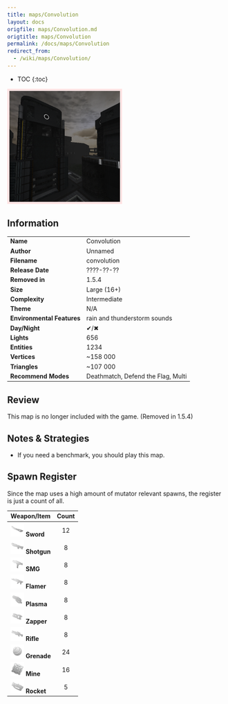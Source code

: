 ```yaml
---
title: maps/Convolution
layout: docs
origfile: maps/Convolution.md
origtitle: maps/Convolution
permalink: /docs/maps/Convolution
redirect_from:
  - /wiki/maps/Convolution/
---
```

* TOC
{:toc}
<img style='border:5px solid #ffe0e0e0' src="../images/maps/convolution.png" width="256px" />

## Information

|                            |                                                                        |
|----------------------------|------------------------------------------------------------------------|
| **Name**                   | Convolution                                                            |
| **Author**                 | Unnamed                                                                |
| **Filename**               | convolution                                                            |
| **Release Date**           | ????-??-??                                                             |
| **Removed in**             | 1.5.4                                                                  |
| **Size**                   | Large (16+)                                                            |
| **Complexity**             | Intermediate                                                           |
| **Theme**                  | N/A                                                                    |
| **Environmental Features** | rain and thunderstorm sounds                                           |
| **Day/Night**              | ✔/✖                                                                    |
| **Lights**                 | 656                                                                    |
| **Entities**               | 1234                                                                   |
| **Vertices**               | ~158 000                                                               |
| **Triangles**              | ~107 000                                                               |
| **Recommend Modes**        | Deathmatch, Defend the Flag, Multi                                     |

## Review

This map is no longer included with the game. (Removed in 1.5.4)

## Notes & Strategies

- If you need a benchmark, you should play this map.

## Spawn Register

Since the map uses a high amount of mutator relevant spawns, the register is just a count of all.

| Weapon/Item                                                         | Count |
|---------------------------------------------------------------------|:-----:|
| <img src="../images/weapons/sword.png" width="32px"/> **Sword**     |  12   |
| <img src="../images/weapons/shotgun.png" width="32px"/> **Shotgun** |   8   |
| <img src="../images/weapons/smg.png" width="32px"/> **SMG**         |   8   |
| <img src="../images/weapons/flamer.png" width="32px"/> **Flamer**   |   8   |
| <img src="../images/weapons/plasma.png" width="32px"/> **Plasma**   |   8   |
| <img src="../images/weapons/zapper.png" width="32px"/> **Zapper**   |   8   |
| <img src="../images/weapons/rifle.png" width="32px"/> **Rifle**     |   8   |
| <img src="../images/weapons/grenade.png" width="32px"/> **Grenade** |  24   |
| <img src="../images/weapons/mine.png" width="32px"/> **Mine**       |  16   |
| <img src="../images/weapons/rocket.png" width="32px"/> **Rocket**   |   5   |
